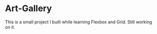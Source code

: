 # Art-Gallery

This is a small project I built while learning Flexbox and Grid. Still working on it.

